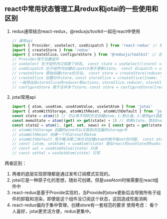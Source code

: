 ## react中常用状态管理工具redux和jotai的一些使用和区别
1. redux通常结合react-redux，@reduxjs/toolkit一起在react中使用
   ```javascript
   // 通常api
   import { Provider, useSelect, useDispatch } from 'react-redux' // 将子组件通过Provider包裹，传入store，useSelect((store) => store.counter),
   import { createStore } from 'redux'
   import { createSlice，configureStore } from '@reduxjs/toolkit' // 创建分片store和合成分片store
   // Provider用于包裹组件
   // useSelect 在子组件内订阅某个状态。 const state = useSelect((store) => store.counter)
   // useDispatch 在子组件内创建dispatch用于更新state。 const dispatch = useDispatch(); dispatch(action)
   // createStore 原始创建store的方法。 const store = createStore(reducer)
   // createSlice 创建分片store。const storeSlice = createSlice({name: 'name', initialState: initialState, reducers: { add: () => initialState.val ++} })
   // 一般导出处storeSlice的reducer和actions。storeSlice.reducer，storeSlice.actions。
   // configureStore 用于合并多个store。const store = configureStore({reducer: { name: storeSlice.reducer } })
   ```
2. jotai常用api
   ```javascript
   import { atom, useAtom, useAtomValue, useSetAtom } from 'jotai'
   import { atomWithStorage, atomWithReset, atomWithDefault } from 'jotai/utils'
   const state = atom(1) // 可以有不同的方式创建atom，1:默认值，2:提供get函数，3:提供默认值和set函数。
   const memoState = atom((get) => get(state) + 1) // 依赖state，类似Vue计算属性, 提供get函数的atom不用用于setAtom
   const state2 = atom(1, (get, set, news) => { const gets = get(state); set(state2, gets + news) }) // 这种可以通过setAtom设置状态的值
   // atomWithStorage 创建的atom可以关联到浏览器的storage中
   // atomWithReset 创建一个可以reset的atom
   // atomWithDefault 用于解决第二种方式创建atom时候不能set的问题， const atom = atomWithDefault((get) => get(state))
   // const [atom, setAtom] = useAtom(state) 类似react的useState的hooks
   // const val = useAtomValue(state) 只读
   // const setVal = useSetAtom(state) 只写
   ```
两者区别：
1. 两者的底层实现原理都是通过发布订阅模式实现的。
2. jotai它是一种原子化的思想，随处可创建。但是useAtom时候需要在react组件中
3. react-redux是基于Provide实现的，当Provide的store更新后会导致所有子组件的卸载和渲染，即便是这个组件没订阅这个状态，这回造成性能消耗
4. react-redux偏向于集中管理，创建store有一套规范的要求
使用考虑：
看个人喜好，jotai更灵活方便，redux更集中。
